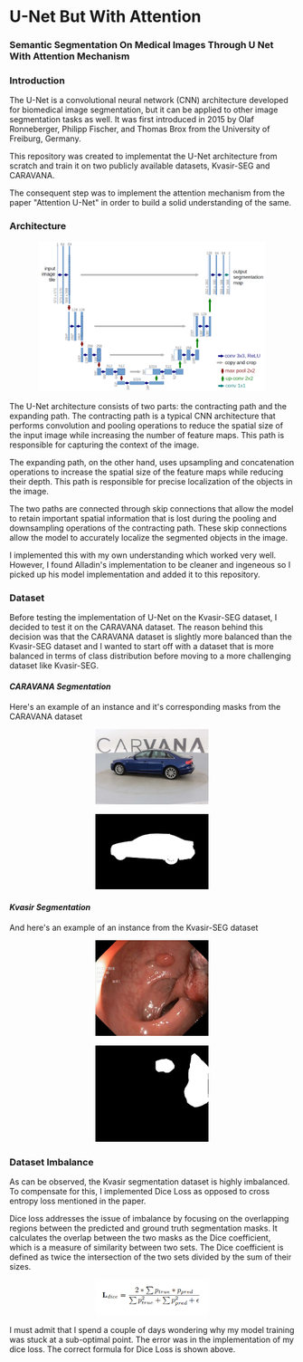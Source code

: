 # U-Net But With Attention

### Semantic Segmentation On Medical Images Through U Net With Attention Mechanism


### Introduction 

The U-Net is a convolutional neural network (CNN) architecture developed for biomedical image segmentation, but it can be applied to other image segmentation tasks as well. It was first introduced in 2015 by Olaf Ronneberger, Philipp Fischer, and Thomas Brox from the University of Freiburg, Germany.

This repository was created to implementat the U-Net architecture from scratch and train it on two publicly available datasets, Kvasir-SEG and CARAVANA. 

The consequent step was to implement the attention mechanism from the paper "Attention U-Net" in order to build a solid understanding of the same.


### Architecture 

<p align="center"><img src='https://raw.githubusercontent.com/deveshdatwani/unet/main/assets/architecture.png' width=400></p>

The U-Net architecture consists of two parts: the contracting path and the expanding path. The contracting path is a typical CNN architecture that performs convolution and pooling operations to reduce the spatial size of the input image while increasing the number of feature maps. This path is responsible for capturing the context of the image.

The expanding path, on the other hand, uses upsampling and concatenation operations to increase the spatial size of the feature maps while reducing their depth. This path is responsible for precise localization of the objects in the image.

The two paths are connected through skip connections that allow the model to retain important spatial information that is lost during the pooling and downsampling operations of the contracting path. These skip connections allow the model to accurately localize the segmented objects in the image.

I implemented this with my own understanding which worked very well. However, I found Alladin's implementation to be cleaner and ingeneous so I picked up his model implementation and added it to this repository.  


### Dataset

Before testing the implementation of U-Net on the Kvasir-SEG dataset, I decided to test it on the CARAVANA dataset. The reason behind this decision was that the CARAVANA dataset is slightly more balanced than the Kvasir-SEG dataset and I wanted to start off with a dataset that is more balanced in terms of class distribution before moving to a more challenging dataset like Kvasir-SEG. 

#### <i> CARAVANA Segmentation </i> 

Here's an example of an instance and it's corresponding masks from the CARAVANA dataset

<p align="center"><img src='https://raw.githubusercontent.com/deveshdatwani/unet/main/assets/sample1.jpg' width=200></p>
<p align="center"><img src='https://raw.githubusercontent.com/deveshdatwani/unet/main/assets/mask1.gif' width=200></p>


#### <i> Kvasir Segmentation </i>

And here's an example of an instance from the Kvasir-SEG dataset
<p align="center"><img src='https://raw.githubusercontent.com/deveshdatwani/unet/main/assets/kvasir-seg-instance.jpg' width=200></p>
<p align="center"><img src='https://raw.githubusercontent.com/deveshdatwani/unet/main/assets/kvasir-seg-mask.jpg' width=200></p>

### Dataset Imbalance

As can be observed, the Kvasir segmentation dataset is highly imbalanced. To compensate for this, I implemented Dice Loss as opposed to cross entropy loss mentioned in the paper.  

Dice loss addresses the issue of imbalance by focusing on the overlapping regions between the predicted and ground truth segmentation masks. It calculates the overlap between the two masks as the Dice coefficient, which is a measure of similarity between two sets. The Dice coefficient is defined as twice the intersection of the two sets divided by the sum of their sizes.

<p align="center"><img src='https://raw.githubusercontent.com/deveshdatwani/unet/main/assets/dice-loss.png' width=200></p>

I must admit that I spend a couple of days wondering why my model training was stuck at a sub-optimal point. The error was in the implementation of my dice loss. The correct formula for Dice Loss is shown above. 

